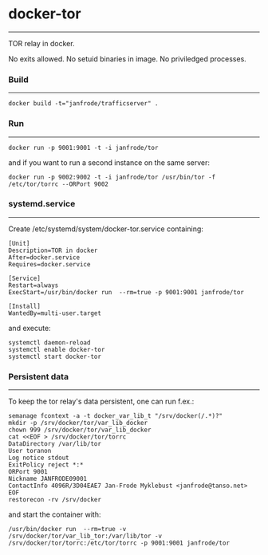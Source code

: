 # docker-tor
---

TOR relay in docker.

No exits allowed. No setuid binaries in image. No priviledged processes.


### Build
---
	docker build -t="janfrode/trafficserver" .

### Run
---
	docker run -p 9001:9001 -t -i janfrode/tor

and if you want to run a second instance on the same server:

	docker run -p 9002:9002 -t -i janfrode/tor /usr/bin/tor -f /etc/tor/torrc --ORPort 9002

### systemd.service
---
Create /etc/systemd/system/docker-tor.service containing:

	[Unit]
	Description=TOR in docker
	After=docker.service
	Requires=docker.service

	[Service]
	Restart=always
	ExecStart=/usr/bin/docker run  --rm=true -p 9001:9001 janfrode/tor

	[Install]
	WantedBy=multi-user.target
 
and execute:

	systemctl daemon-reload
	systemctl enable docker-tor
	systemctl start docker-tor

### Persistent data
---
To keep the tor relay's data persistent, one can run f.ex.:

	semanage fcontext -a -t docker_var_lib_t "/srv/docker(/.*)?"
	mkdir -p /srv/docker/tor/var_lib_docker
	chown 999 /srv/docker/tor/var_lib_docker
	cat <<EOF > /srv/docker/tor/torrc
	DataDirectory /var/lib/tor
	User toranon
	Log notice stdout
	ExitPolicy reject *:*
	ORPort 9001
	Nickname JANFRODE09001
	ContactInfo 4096R/3D04EAE7 Jan-Frode Myklebust <janfrode@tanso.net>
	EOF
	restorecon -rv /srv/docker

and start the container with:

	/usr/bin/docker run  --rm=true -v /srv/docker/tor/var_lib_tor:/var/lib/tor -v /srv/docker/tor/torrc:/etc/tor/torrc -p 9001:9001 janfrode/tor


